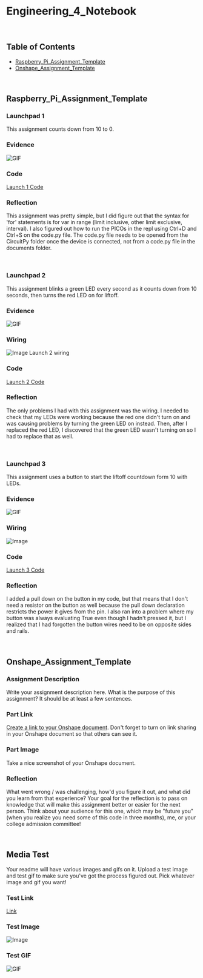 # Engineering_4_Notebook

&nbsp;

## Table of Contents
* [Raspberry_Pi_Assignment_Template](#raspberry_pi_assignment_template)
* [Onshape_Assignment_Template](#onshape_assignment_template)

&nbsp;

## Raspberry_Pi_Assignment_Template

### Launchpad 1

This assignment counts down from 10 to 0.

### Evidence 

![GIF](images/launch1.gif)

### Code

[Launch 1 Code](https://github.com/honklin/Engineering4_Notebook/blob/main/raspberry-pi/Launch1.py)

### Reflection

This assignment was pretty simple, but I did figure out that the syntax for 'for' statements is for var in range (limit inclusive, other limit exclusive, interval). I also figured out how to run the PICOs in the repl using Ctrl+D and Ctrl+S on the code.py file. The code.py file needs to be opened from the CircuitPy folder once the device is connected, not from a code.py file in the documents folder.

&nbsp;

### Launchpad 2

This assignment blinks a green LED every second as it counts down from 10 seconds, then turns the red LED on for liftoff.

### Evidence 

![GIF](images/launch2.gif)

### Wiring

![Image](images/launch2wiring.jpg)
Launch 2 wiring

### Code

[Launch 2 Code](https://github.com/honklin/Engineering4_Notebook/blob/main/raspberry-pi/Launch2.py)

### Reflection

The only problems I had with this assignment was the wiring. I needed to check that my LEDs were working because the red one didn't turn on and was causing problems by turning the green LED on instead. Then, after I replaced the red LED, I discovered that the green LED wasn't turning on so I had to replace that as well.

&nbsp;

### Launchpad 3

This assignment uses a button to start the liftoff countdown form 10 with LEDs.

### Evidence 

![GIF](images/launch3.gif)

### Wiring

![Image](images/launch3wiring.jpg)

### Code

[Launch 3 Code](https://github.com/honklin/Engineering4_Notebook/blob/main/raspberry-pi/Launch3.py)

### Reflection

I added a pull down on the button in my code, but that means that I don't need a resistor on the button as well because the pull down declaration restricts the power it gives from the pin. I also ran into a problem where my button was always evaluating True even though I hadn't pressed it, but I realized that I had forgotten the button wires need to be on opposite sides and rails.

&nbsp;

## Onshape_Assignment_Template

### Assignment Description

Write your assignment description here. What is the purpose of this assignment? It should be at least a few sentences.

### Part Link 

[Create a link to your Onshape document](https://cvilleschools.onshape.com/documents/003e413cee57f7ccccaa15c2/w/ea71050bb283bf3bf088c96c/e/c85ae532263d3b551e1795d0?renderMode=0&uiState=62d9b9d7883c4f335ec42021). Don't forget to turn on link sharing in your Onshape document so that others can see it. 

### Part Image

Take a nice screenshot of your Onshape document. 

### Reflection

What went wrong / was challenging, how'd you figure it out, and what did you learn from that experience? Your goal for the reflection is to pass on knowledge that will make this assignment better or easier for the next person. Think about your audience for this one, which may be "future you" (when you realize you need some of this code in three months), me, or your college admission committee!

&nbsp;

## Media Test

Your readme will have various images and gifs on it. Upload a test image and test gif to make sure you've got the process figured out. Pick whatever image and gif you want!

### Test Link
[Link](http://www.google.com)

### Test Image
![Image](images/engineeringimg.png)

### Test GIF
![GIF](images/engineeringgif.gif)
